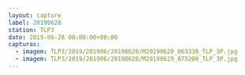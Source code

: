 ```yaml
---
layout: capture
label: 20190628
station: TLP3
date: 2019-06-28 00:00:00+00:00
capturas:
  - imagem: TLP3/2019/201906/20190628/M20190629_063338_TLP_3P.jpg
  - imagem: TLP3/2019/201906/20190628/M20190629_075200_TLP_3P.jpg
---
```

